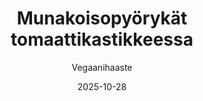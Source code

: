 ---
title: "Munakoisopyörykät tomaattikastikkeessa"
image: "https://vegaanibotti.lauravuo.me/2025/10/2025-10-28_small.png"
date: 2025-10-28
receipt_url: "https://vegaanihaaste.fi/reseptit/munakoisopyorykat-tomaattikastikkeessa"
author: "Vegaanihaaste"
---